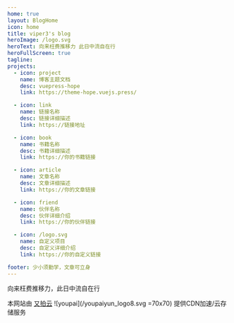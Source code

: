 ```yaml
---
home: true
layout: BlogHome
icon: home
title: viper3's blog
heroImage: /logo.svg
heroText: 向来枉费推移力 此日中流自在行
heroFullScreen: true
tagline: 
projects:
  - icon: project
    name: 博客主题文档
    desc: vuepress-hope
    link: https://theme-hope.vuejs.press/

  - icon: link
    name: 链接名称
    desc: 链接详细描述
    link: https://链接地址

  - icon: book
    name: 书籍名称
    desc: 书籍详细描述
    link: https://你的书籍链接

  - icon: article
    name: 文章名称
    desc: 文章详细描述
    link: https://你的文章链接

  - icon: friend
    name: 伙伴名称
    desc: 伙伴详细介绍
    link: https://你的伙伴链接

  - icon: /logo.svg
    name: 自定义项目
    desc: 自定义详细介绍
    link: https://你的自定义链接

footer: 少小须勤学，文章可立身
---
```


向来枉费推移力，此日中流自在行


本网站由 [又拍云](https://www.upyun.com/?utm_source=lianmeng&utm_medium=referral
) ![youpai](/youpaiyun_logo8.svg =70x70) 提供CDN加速/云存储服务